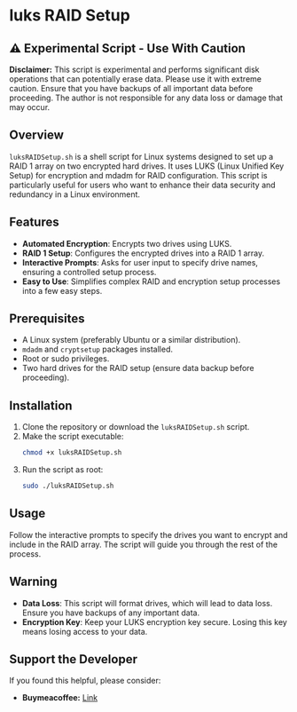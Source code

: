 # luks RAID Setup
 
 ## :warning: Experimental Script - Use With Caution
**Disclaimer:** This script is experimental and performs significant disk operations that can potentially erase data. Please use it with extreme caution. Ensure that you have backups of all important data before proceeding. The author is not responsible for any data loss or damage that may occur.

## Overview
`luksRAIDSetup.sh` is a shell script for Linux systems designed to set up a RAID 1 array on two encrypted hard drives. It uses LUKS (Linux Unified Key Setup) for encryption and mdadm for RAID configuration. This script is particularly useful for users who want to enhance their data security and redundancy in a Linux environment.

## Features
- **Automated Encryption**: Encrypts two drives using LUKS.
- **RAID 1 Setup**: Configures the encrypted drives into a RAID 1 array.
- **Interactive Prompts**: Asks for user input to specify drive names, ensuring a controlled setup process.
- **Easy to Use**: Simplifies complex RAID and encryption setup processes into a few easy steps.

## Prerequisites
- A Linux system (preferably Ubuntu or a similar distribution).
- `mdadm` and `cryptsetup` packages installed.
- Root or sudo privileges.
- Two hard drives for the RAID setup (ensure data backup before proceeding).

## Installation
1. Clone the repository or download the `luksRAIDSetup.sh` script.
2. Make the script executable:
   ```bash
   chmod +x luksRAIDSetup.sh
   ```
3. Run the script as root:
   ```bash
   sudo ./luksRAIDSetup.sh
   ```

## Usage
Follow the interactive prompts to specify the drives you want to encrypt and include in the RAID array. The script will guide you through the rest of the process.

## Warning
- **Data Loss**: This script will format drives, which will lead to data loss. Ensure you have backups of any important data.
- **Encryption Key**: Keep your LUKS encryption key secure. Losing this key means losing access to your data.

## Support the Developer
If you found this helpful, please consider:
- **Buymeacoffee:** [Link](http://buymeacoffee.com/alteredadmin)
